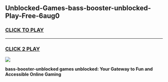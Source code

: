 
## Unblocked-Games-bass-booster-unblocked-Play-Free-6aug0
<h3>
<a href="https://premium76.site?title=bass-booster-unblocked&ref=23A">CLICK TO PLAY</a></h3>
<hr>

<h3>
<a href="https://premium76.site?title=bass-booster-unblocked&ref=23A">CLICK 2 PLAY</a>
  
</h3>

<a href="https://premium76.site?title=bass-booster-unblocked&ref=23A"><img src="https://clearcache.store/games.png"></a>


**bass-booster-unblocked games unblocked: Your Gateway to Fun and Accessible Online Gaming**
